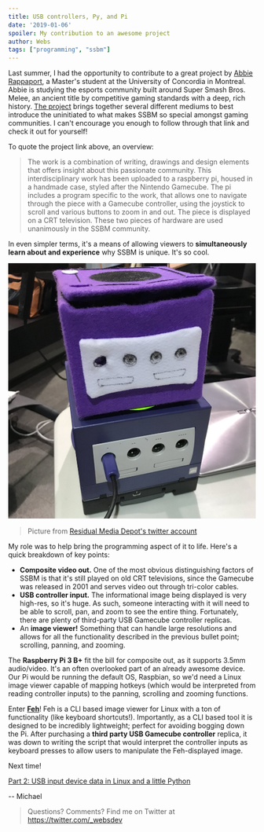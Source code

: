 ```yaml
---
title: USB controllers, Py, and Pi
date: '2019-01-06'
spoiler: My contribution to an awesome project
author: Webs
tags: ["programming", "ssbm"]
---
```

Last summer, I had the opportunity to contribute to a great project by [Abbie Rappaport](https://twitter.com/spoo0py), a Master's student at the University of Concordia in Montreal. Abbie is studying the esports community built around Super Smash Bros. Melee, an ancient title by competitive gaming standards with a deep, rich history. [The project](https://www.abbierappaport.com/games) brings together several different mediums to best introduce the uninitiated to what makes SSBM so special amongst gaming communities. I can't encourage you enough to follow through that link and check it out for yourself!

To quote the project link above, an overview:
> The work is a combination of writing, drawings and design elements that offers insight about this passionate community. This interdisciplinary work has been uploaded to a raspberry pi, housed in a handmade case, styled after the Nintendo Gamecube. The pi includes a program specific to the work, that allows one to navigate through the piece with a Gamecube controller, using the joystick to scroll and various buttons to zoom in and out. The piece is displayed on a CRT television. These two pieces of hardware are used unanimously in the SSBM community.

In even simpler terms, it's a means of allowing viewers to **simultaneously learn about and experience** why SSBM is unique. It's so cool.

![Photo from [Residual Media Depot's twitter account](https://twitter.com/residualmedia)](./cube-comparison.jpg)

> Picture from [Residual Media Depot's twitter account](https://twitter.com/residualmedia)

My role was to help bring the programming aspect of it to life. Here's a quick breakdown of key points:

 - **Composite video out.** One of the most obvious distinguishing factors of SSBM is that it's still played on old CRT televisions, since the Gamecube was released in 2001 and serves video out through tri-color cables.
 - **USB controller input.** The informational image being displayed is very high-res, so it's huge. As such, someone interacting with it will need to be able to scroll, pan, and zoom to see the entire thing. Fortunately, there are plenty of third-party USB Gamecube controller replicas.
 - An **image viewer!** Something that can handle large resolutions and allows for all the functionality described in the previous bullet point; scrolling, panning, and zooming.

The **Raspberry Pi 3 B+** fit the bill for composite out, as it supports 3.5mm audio/video. It's an often overlooked part of an already awesome device. Our Pi would be running the default OS, Raspbian, so we'd need a Linux image viewer capable of mapping hotkeys (which would be interpreted from reading controller inputs) to the panning, scrolling and zooming functions.

Enter **[Feh](https://feh.finalrewind.org/)**! Feh is a CLI based image viewer for Linux with a ton of functionality (like keyboard shortcuts!). Importantly, as a CLI based tool it is designed to be incredibly lightweight; perfect for avoiding bogging down the Pi. After purchasing a **third party USB Gamecube controller** replica, it was down to writing the script that would interpret the controller inputs as keyboard presses to allow users to manipulate the Feh-displayed image.

Next time! 

[Part 2: USB input device data in Linux and a little Python](https://websdev.io/posts/py-and-pi-part-2/)

-- Michael

> Questions? Comments? Find me on Twitter at https://twitter.com/_websdev
